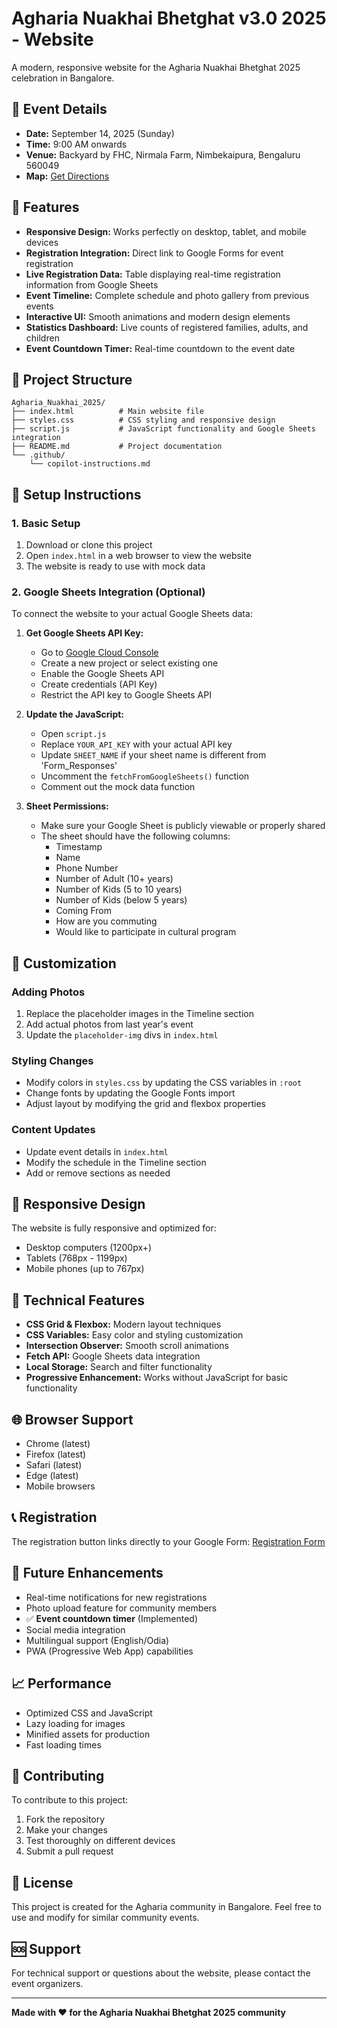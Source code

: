 # Agharia Nuakhai Bhetghat v3.0 2025 - Website

A modern, responsive website for the Agharia Nuakhai Bhetghat 2025 celebration in Bangalore.

## 🎉 Event Details

- **Date:** September 14, 2025 (Sunday)
- **Time:** 9:00 AM onwards  
- **Venue:** Backyard by FHC, Nirmala Farm, Nimbekaipura, Bengaluru 560049
- **Map:** [Get Directions](https://maps.app.goo.gl/KQAdKDqnDHQ5Ctdg9)

## 🌟 Features

- **Responsive Design:** Works perfectly on desktop, tablet, and mobile devices
- **Registration Integration:** Direct link to Google Forms for event registration
- **Live Registration Data:** Table displaying real-time registration information from Google Sheets
- **Event Timeline:** Complete schedule and photo gallery from previous events
- **Interactive UI:** Smooth animations and modern design elements
- **Statistics Dashboard:** Live counts of registered families, adults, and children
- **Event Countdown Timer:** Real-time countdown to the event date

## 📁 Project Structure

```
Agharia_Nuakhai_2025/
├── index.html          # Main website file
├── styles.css          # CSS styling and responsive design
├── script.js           # JavaScript functionality and Google Sheets integration
├── README.md           # Project documentation
└── .github/
    └── copilot-instructions.md
```

## 🚀 Setup Instructions

### 1. Basic Setup
1. Download or clone this project
2. Open `index.html` in a web browser to view the website
3. The website is ready to use with mock data

### 2. Google Sheets Integration (Optional)

To connect the website to your actual Google Sheets data:

1. **Get Google Sheets API Key:**
   - Go to [Google Cloud Console](https://console.cloud.google.com/)
   - Create a new project or select existing one
   - Enable the Google Sheets API
   - Create credentials (API Key)
   - Restrict the API key to Google Sheets API

2. **Update the JavaScript:**
   - Open `script.js`
   - Replace `YOUR_API_KEY` with your actual API key
   - Update `SHEET_NAME` if your sheet name is different from 'Form_Responses'
   - Uncomment the `fetchFromGoogleSheets()` function
   - Comment out the mock data function

3. **Sheet Permissions:**
   - Make sure your Google Sheet is publicly viewable or properly shared
   - The sheet should have the following columns:
     - Timestamp
     - Name
     - Phone Number
     - Number of Adult (10+ years)
     - Number of Kids (5 to 10 years)
     - Number of Kids (below 5 years)
     - Coming From
     - How are you commuting
     - Would like to participate in cultural program

## 🎨 Customization

### Adding Photos
1. Replace the placeholder images in the Timeline section
2. Add actual photos from last year's event
3. Update the `placeholder-img` divs in `index.html`

### Styling Changes
- Modify colors in `styles.css` by updating the CSS variables in `:root`
- Change fonts by updating the Google Fonts import
- Adjust layout by modifying the grid and flexbox properties

### Content Updates
- Update event details in `index.html`
- Modify the schedule in the Timeline section
- Add or remove sections as needed

## 📱 Responsive Design

The website is fully responsive and optimized for:
- Desktop computers (1200px+)
- Tablets (768px - 1199px)
- Mobile phones (up to 767px)

## 🔧 Technical Features

- **CSS Grid & Flexbox:** Modern layout techniques
- **CSS Variables:** Easy color and styling customization
- **Intersection Observer:** Smooth scroll animations
- **Fetch API:** Google Sheets data integration
- **Local Storage:** Search and filter functionality
- **Progressive Enhancement:** Works without JavaScript for basic functionality

## 🌐 Browser Support

- Chrome (latest)
- Firefox (latest)
- Safari (latest)
- Edge (latest)
- Mobile browsers

## 📞 Registration

The registration button links directly to your Google Form:
[Registration Form](https://docs.google.com/forms/d/e/1FAIpQLSfqtsVtKRb94bVyvytIDkn-7v0f7uRozrYfo25eC_LeFeCEqw/viewform)

## 🎯 Future Enhancements

- Real-time notifications for new registrations
- Photo upload feature for community members
- ✅ **Event countdown timer** (Implemented)
- Social media integration
- Multilingual support (English/Odia)
- PWA (Progressive Web App) capabilities

## 📈 Performance

- Optimized CSS and JavaScript
- Lazy loading for images
- Minified assets for production
- Fast loading times

## 🤝 Contributing

To contribute to this project:
1. Fork the repository
2. Make your changes
3. Test thoroughly on different devices
4. Submit a pull request

## 📄 License

This project is created for the Agharia community in Bangalore. Feel free to use and modify for similar community events.

## 🆘 Support

For technical support or questions about the website, please contact the event organizers.

---

**Made with ❤️ for the Agharia Nuakhai Bhetghat 2025 community**
